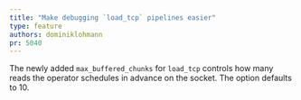 ```yaml
---
title: "Make debugging `load_tcp` pipelines easier"
type: feature
authors: dominiklohmann
pr: 5040
---
```


The newly added `max_buffered_chunks` for `load_tcp` controls how many reads
the operator schedules in advance on the socket. The option defaults to 10.

